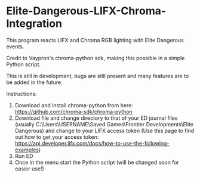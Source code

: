 # Elite-Dangerous-LIFX-Chroma-Integration

This program reacts LIFX and Chroma RGB lighting with Elite Dangerous events.

Credit to Vaypron's chroma-python sdk, making this possible in a simple Python script.

This is still in development, bugs are still present and many features are to be added in the future.

Instructions:

1. Download and install chroma-python from here: https://github.com/chroma-sdk/chroma-python
2. Download file and change directory to that of your ED journal files (usually C:\Users\USERNAME\Saved Games\Frontier Developments\Elite Dangerous) and change to your LIFX access token (Use this page to find out how to get your access token: https://api.developer.lifx.com/docs/how-to-use-the-following-examples)
3. Run ED
4. Once in the menu start the Python script (will be changed soon for easier use!)

